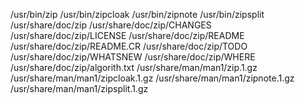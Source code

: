 /usr/bin/zip
/usr/bin/zipcloak
/usr/bin/zipnote
/usr/bin/zipsplit
/usr/share/doc/zip
/usr/share/doc/zip/CHANGES
/usr/share/doc/zip/LICENSE
/usr/share/doc/zip/README
/usr/share/doc/zip/README.CR
/usr/share/doc/zip/TODO
/usr/share/doc/zip/WHATSNEW
/usr/share/doc/zip/WHERE
/usr/share/doc/zip/algorith.txt
/usr/share/man/man1/zip.1.gz
/usr/share/man/man1/zipcloak.1.gz
/usr/share/man/man1/zipnote.1.gz
/usr/share/man/man1/zipsplit.1.gz
